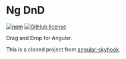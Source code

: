 # Ng DnD

[![npm](https://img.shields.io/npm/v/@ng-dnd/core.svg)](https://www.npmjs.com/package/@ng-dnd/core)
[![GitHub license](https://img.shields.io/github/license/mashape/apistatus.svg)](https://github.com/ng-dnd/ng-dnd/blob/master/LICENSE)

Drag and Drop for Angular.

This is a cloned project from [angular-skyhook](https://github.com/cormacrelf/angular-skyhook#readme).
